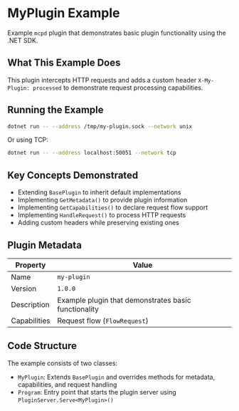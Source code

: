 # MyPlugin Example

Example `mcpd` plugin that demonstrates basic plugin functionality using the .NET SDK.

## What This Example Does

This plugin intercepts HTTP requests and adds a custom header `X-My-Plugin: processed` to demonstrate request processing capabilities.

## Running the Example

```bash
dotnet run -- --address /tmp/my-plugin.sock --network unix
```

Or using TCP:

```bash
dotnet run -- --address localhost:50051 --network tcp
```

## Key Concepts Demonstrated

- Extending `BasePlugin` to inherit default implementations
- Implementing `GetMetadata()` to provide plugin information
- Implementing `GetCapabilities()` to declare request flow support
- Implementing `HandleRequest()` to process HTTP requests
- Adding custom headers while preserving existing ones

## Plugin Metadata

| Property | Value |
|----------|-------|
| Name | `my-plugin` |
| Version | `1.0.0` |
| Description | Example plugin that demonstrates basic functionality |
| Capabilities | Request flow (`FlowRequest`) |

## Code Structure

The example consists of two classes:

- `MyPlugin`: Extends `BasePlugin` and overrides methods for metadata, capabilities, and request handling
- `Program`: Entry point that starts the plugin server using `PluginServer.Serve<MyPlugin>()`
